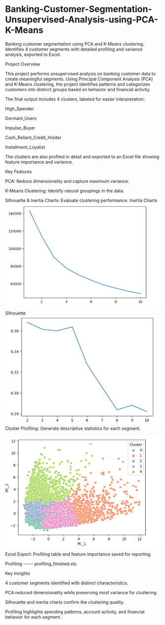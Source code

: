 # Banking-Customer-Segmentation-Unsupervised-Analysis-using-PCA-K-Means
Banking customer segmentation using PCA and K-Means clustering. Identifies 4 customer segments with detailed profiling and variance analysis, exported to Excel.  

Project Overview

This project performs unsupervised analysis on banking customer data to create meaningful segments. Using Principal Component Analysis (PCA) and K-Means clustering, the project identifies patterns and categorizes customers into distinct groups based on behavior and financial activity.

The final output includes 4 clusters, labeled for easier interpretation:

High_Spender

Dormant_Users

Impulse_Buyer

Cash_Reliant_Credit_Holder

Installment_Loyalist

The clusters are also profiled in detail and exported to an Excel file showing feature importance and variance.

Key Features

PCA: Reduce dimensionality and capture maximum variance.

K-Means Clustering: Identify natural groupings in the data.

Silhouette & Inertia Charts: Evaluate clustering performance.
 Inertia Charts
![Inertia](Inertia.png)

Silhouette 
![Silhouette](Silhouette.png)
Cluster Profiling: Generate descriptive statistics for each segment.

![Clusters](Clusters.png)

Excel Export: Profiling table and feature importance saved for reporting.

Profiling ----- profiling_finished.xls

Key Insights

4 customer segments identified with distinct characteristics.

PCA reduced dimensionality while preserving most variance for clustering.

Silhouette and inertia charts confirm the clustering quality.

Profiling highlights spending patterns, account activity, and financial behavior for each segment.
